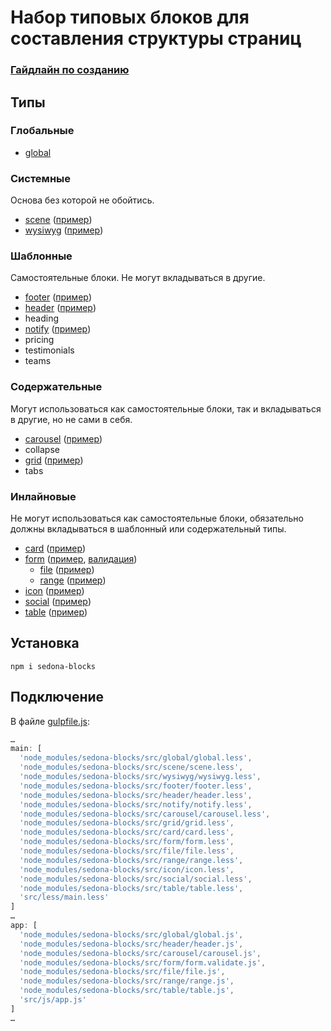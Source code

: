 # Набор типовых блоков для составления структуры страниц

### [Гайдлайн по созданию](https://github.com/constlab/sedona-blocks/blob/master/guidelines.md)

## Типы

### Глобальные

* [global](https://github.com/constlab/sedona-blocks/tree/master/src/global)

### Системные

Основа без которой не обойтись.

* [scene](https://github.com/constlab/sedona-blocks/tree/master/src/scene) ([пример](http://sedona.stage.constlab.ru/blocks/scene/))
* [wysiwyg](https://github.com/constlab/sedona-blocks/tree/master/src/wysiwyg) ([пример](http://sedona.stage.constlab.ru/blocks/wysiwyg/))

### Шаблонные

Самостоятельные блоки. Не могут вкладываться в другие.

* [footer](https://github.com/constlab/sedona-blocks/tree/master/src/footer) ([пример](http://sedona.stage.constlab.ru/blocks/footer/))
* [header](https://github.com/constlab/sedona-blocks/tree/master/src/header) ([пример](http://sedona.stage.constlab.ru/blocks/header/))
* heading
* [notify](https://github.com/constlab/sedona-blocks/tree/master/src/notify) ([пример](http://sedona.stage.constlab.ru/blocks/notify/))
* pricing
* testimonials
* teams

### Содержательные

Могут использоваться как самостоятельные блоки, так и вкладываться в другие, но не сами в себя.

* [carousel](https://github.com/constlab/sedona-blocks/tree/master/src/carousel) ([пример](http://sedona.stage.constlab.ru/blocks/carousel/))
* collapse
* [grid](https://github.com/constlab/sedona-blocks/tree/master/src/grid) ([пример](http://sedona.stage.constlab.ru/blocks/grid/))
* tabs

### Инлайновые

Не могут использоваться как самостоятельные блоки, обязательно должны вкладываться в шаблонный или содержательный типы.

* [card](https://github.com/constlab/sedona-blocks/tree/master/src/card) ([пример](http://sedona.stage.constlab.ru/blocks/card/))
* [form](https://github.com/constlab/sedona-blocks/tree/master/src/form) ([пример](http://sedona.stage.constlab.ru/blocks/form/),  [валидация](http://sedona.stage.constlab.ru/blocks/form/form-validate.html))
  * [file](https://github.com/constlab/sedona-blocks/tree/master/src/file) ([пример](http://sedona.stage.constlab.ru/blocks/file/))
  * [range](https://github.com/constlab/sedona-blocks/tree/master/src/range) ([пример](http://sedona.stage.constlab.ru/blocks/range/))
* [icon](https://github.com/constlab/sedona-blocks/tree/master/src/icon) ([пример](http://sedona.stage.constlab.ru/blocks/icon/))
* [social](https://github.com/constlab/sedona-blocks/tree/master/src/social) ([пример](http://sedona.stage.constlab.ru/blocks/social/))
* [table](https://github.com/constlab/sedona-blocks/tree/master/src/table) ([пример](http://sedona.stage.constlab.ru/blocks/table/))

## Установка

```
npm i sedona-blocks
```

## Подключение

В файле [gulpfile.js](https://github.com/constlab/sedona-basis/blob/master/gulpfile.js):

```js
…
main: [
  'node_modules/sedona-blocks/src/global/global.less',
  'node_modules/sedona-blocks/src/scene/scene.less',
  'node_modules/sedona-blocks/src/wysiwyg/wysiwyg.less',
  'node_modules/sedona-blocks/src/footer/footer.less',
  'node_modules/sedona-blocks/src/header/header.less',
  'node_modules/sedona-blocks/src/notify/notify.less',
  'node_modules/sedona-blocks/src/carousel/carousel.less',
  'node_modules/sedona-blocks/src/grid/grid.less',
  'node_modules/sedona-blocks/src/card/card.less',
  'node_modules/sedona-blocks/src/form/form.less',
  'node_modules/sedona-blocks/src/file/file.less',
  'node_modules/sedona-blocks/src/range/range.less',
  'node_modules/sedona-blocks/src/icon/icon.less',
  'node_modules/sedona-blocks/src/social/social.less',
  'node_modules/sedona-blocks/src/table/table.less',
  'src/less/main.less'
]
…
app: [
  'node_modules/sedona-blocks/src/global/global.js',
  'node_modules/sedona-blocks/src/header/header.js',
  'node_modules/sedona-blocks/src/carousel/carousel.js',
  'node_modules/sedona-blocks/src/form/form.validate.js',
  'node_modules/sedona-blocks/src/file/file.js',
  'node_modules/sedona-blocks/src/range/range.js',
  'node_modules/sedona-blocks/src/table/table.js',
  'src/js/app.js'
]
…
```
